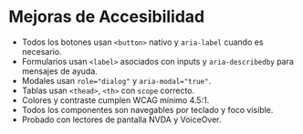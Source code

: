 # Mejoras de Accesibilidad 

- Todos los botones usan `<button>` nativo y `aria-label` cuando es necesario.
- Formularios usan `<label>` asociados con inputs y `aria-describedby` para mensajes de ayuda.
- Modales usan `role="dialog"` y `aria-modal="true"`.
- Tablas usan `<thead>`, `<th>` con `scope` correcto.
- Colores y contraste cumplen WCAG mínimo 4.5:1.
- Todos los componentes son navegables por teclado y foco visible.
- Probado con lectores de pantalla NVDA y VoiceOver.